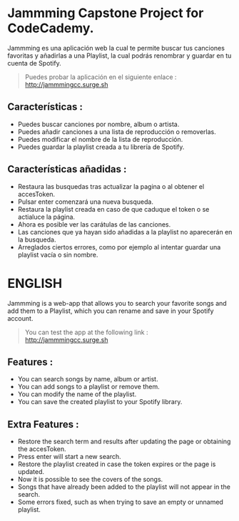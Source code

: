 # Jammming Capstone Project for CodeCademy.

Jammming es una aplicación web la cual te permite buscar tus canciones favoritas y añadirlas a una Playlist, la cual podrás renombrar y guardar en tu cuenta de Spotify.
> Puedes probar la aplicación en el siguiente enlace : http://jammmingcc.surge.sh

## Características :
- Puedes buscar canciones por nombre, album o artista.
- Puedes añadir canciones a una lista de reproducción o removerlas.
- Puedes modificar el nombre de la lista de reproducción.
- Puedes guardar la playlist creada a tu librería de Spotify.
## Características añadidas :
- Restaura las busquedas tras actualizar la pagina o al obtener el accesToken.
- Pulsar enter comenzará una nueva busqueda.
- Restaura la playlist creada en caso de que caduque el token o se actialuce la página.
- Ahora es posible ver las carátulas de las canciones.
- Las canciones que ya hayan sido añadidas a la playlist no aparecerán en la busqueda.
- Arreglados ciertos errores, como por ejemplo al intentar guardar una playlist vacía o sin nombre.

# ENGLISH
Jammming is a web-app that allows you to search your favorite songs and add them to a Playlist, which you can rename and save in your Spotify account.
> You can test the app at the following link : http://jammmingcc.surge.sh


## Features :
- You can search songs by name, album or artist.
- You can add songs to a playlist or remove them.
- You can modify the name of the playlist.
- You can save the created playlist to your Spotify library.

## Extra Features :
- Restore the search term and results after updating the page or obtaining the accesToken.
- Press enter will start a new search.
- Restore the playlist created in case the token expires or the page is updated.
- Now it is possible to see the covers of the songs.
- Songs that have already been added to the playlist will not appear in the search.
- Some errors fixed, such as when trying to save an empty or unnamed playlist.
